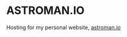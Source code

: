 ASTROMAN.IO
===================

Hosting for my personal website, [astroman.io](http://astroman.io "Jonatans personal homepage") 
